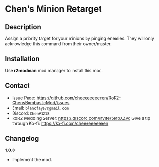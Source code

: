 # Chen's Minion Retarget

## Description

Assign a priority target for your minions by pinging enemies. They will only acknowledge this command from their owner/master.

## Installation

Use **r2modman** mod manager to install this mod.

## Contact
- Issue Page: https://github.com/cheeeeeeeeeen/RoR2-ChensBombasticMod/issues
- Email: `blancfaye7@gmail.com`
- Discord: `Chen#1218`
- RoR2 Modding Server: https://discord.com/invite/5MbXZvd
Give a tip through Ko-fi: https://ko-fi.com/cheeeeeeeeeen

## Changelog

**1.0.0**
- Implement the mod.